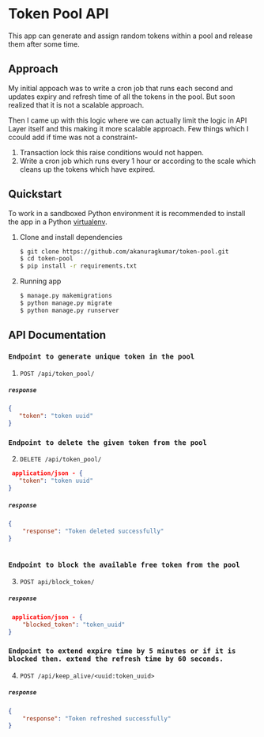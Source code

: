 # Token Pool API
This app can generate and assign random tokens within a pool and release them after some time.

## Approach
My initial appoach was to write a cron job that runs each second and updates expiry and refresh time of all the tokens in the pool. But soon realized that it is not a scalable approach.

Then I came up with this logic where we can actually limit the logic in API Layer itself and this making it more scalable approach.
Few things which I ccould add if time was not a constraint- 
1. Transaction lock this raise conditions would not happen.
2. Write a cron job which runs every 1 hour or according to the scale which cleans up the tokens which have expired.

## Quickstart

To work in a sandboxed Python environment it is recommended to install the app in a Python [virtualenv](https://pypi.python.org/pypi/virtualenv).

1. Clone and install dependencies

    ```bash
    $ git clone https://github.com/akanuragkumar/token-pool.git
    $ cd token-pool
    $ pip install -r requirements.txt
    ```   
2. Running app

   ```bash
   $ manage.py makemigrations 
   $ python manage.py migrate
   $ python manage.py runserver
   ``` 
   
## API Documentation 

### `Endpoint to generate unique token in the pool` 

1. `POST /api/token_pool/` 


##### `response`

```json
{
   "token": "token uuid"
}   
```
### `Endpoint to delete the given token from the pool` 
2. `DELETE /api/token_pool/` 

```json
 application/json - {
   "token": "token uuid"
} 
```
##### `response`

```json
{
    "response": "Token deleted successfully"
}
    
```
### `Endpoint to block the available free token from the pool` 

3. `POST api/block_token/` 

##### `response`

```json
 application/json - {
    "blocked_token": "token_uuid"
}
```

### `Endpoint to extend expire time by 5 minutes or if it is blocked then. extend the refresh time by 60 seconds.` 

4. `POST /api/keep_alive/<uuid:token_uuid>` 

##### `response`

```json
{
    "response": "Token refreshed successfully"
} 
```
